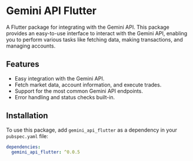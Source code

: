 # Gemini API Flutter

A Flutter package for integrating with the Gemini API. This package provides an easy-to-use interface to interact with the Gemini API, enabling you to perform various tasks like fetching data, making transactions, and managing accounts.

## Features

- Easy integration with the Gemini API.
- Fetch market data, account information, and execute trades.
- Support for the most common Gemini API endpoints.
- Error handling and status checks built-in.

## Installation

To use this package, add `gemini_api_flutter` as a dependency in your `pubspec.yaml` file:

```yaml
dependencies:
  gemini_api_flutter: ^0.0.5
